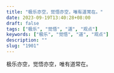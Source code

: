 ```yaml
---
title: "极乐亦空，觉悟亦空，唯有道常在。"
date: 2023-09-19T13:40:28+08:00
draft: false
tags: ["极乐", "觉悟", "道", "观点"]
keywords: ["极乐", "觉悟", "道", "观点"]
description: ""
slug: "1901"
---
```


极乐亦空，觉悟亦空，唯有道常在。
